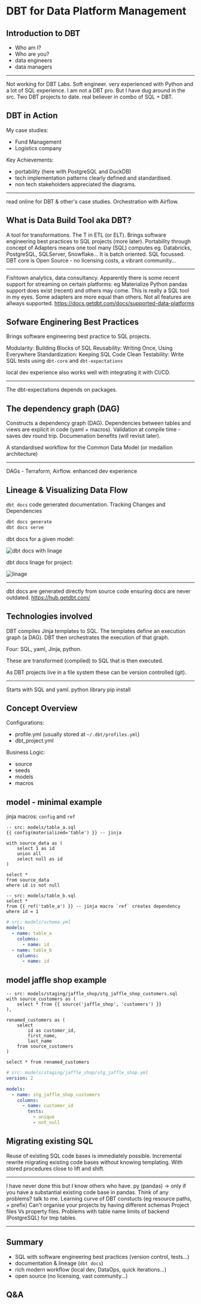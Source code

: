 # DBT for Data Platform Management

## Introduction to DBT

- Who am I?
- Who are you?
 - data engineers
 - data managers

------------

Not working for DBT Labs.
Soft engineer. very experienced with Python and a lot of SQL experience.
I am not a DBT pro. But I have dug around in the src.
Two DBT projects to date.
real believer in combo of SQL + DBT.

## DBT in Action 

My case studies:
- Fund Management
- Logistics company

Key Achievements:
- portability (here with PostgreSQL and DuckDB)
- tech implementation patterns clearly defined and standardised.
- non tech stakeholders appreciated the diagrams.

-------------

read online for DBT & other's case studies.
Orchestration with Airflow.

## What is Data Build Tool aka DBT?

A tool for transformations. The T in ETL (or ELT).
Brings software engineering best practices to SQL projects (more later).
Portability through concept of Adapters means one tool many (SQL) computes eg. Databricks, PostgreSQL, SQLServer, Snowflake...
It is batch oriented.
SQL focussed.
DBT core is Open Source - no licensing costs, a vibrant community...

------------

Fishtown analytics, data consultancy.
Apparently there is some recent support for streaming on certain platforms: eg Materialize
Python pandas support does exist (recent) and others may come.
This is really a SQL tool in my eyes.
Some adapters are more equal than others. Not all features are allways supported.
https://docs.getdbt.com/docs/supported-data-platforms

## Sofware Enginering Best Practices

Brings software engineering best practice to SQL projects.

Modularity: Building Blocks of SQL
Reusability: Writing Once, Using Everywhere
Standardization: Keeping SQL Code Clean
Testability: Write SQL tests using `dbt-core` and `dbt-expectations`

local dev experience also works well with integrating it with CI/CD.

-------------

The dbt-expectations depends on packages.

## The dependency graph (DAG)

Constructs a dependency graph (DAG).
Dependencies between tables and views are explicit in code (yaml + macros). 
Validation at compile time - saves dev round trip.
Documenation benefits (will revisit later).

A standardised workflow for the Common Data Model (or medallion architecture)

-------------
DAGs - Terraform, Airflow.
enhanced dev experience

## Lineage & Visualizing Data Flow

`dbt docs` code generated documentation.
Tracking Changes and Dependencies

```bash
dbt docs generate
dbt docs serve
```

dbt docs for a given model:

![dbt docs with linage](images/fct_orders.png "dbt docs with linage")

dbt docs linage for project:

![linage](images/full_project_lineage.png "linage")


-------------

dbt docs are generated directly from source code ensuring docs are never outdated.
https://hub.getdbt.com/

## Technologies involved

DBT compiles Jinja templates to SQL.
The templates define an execution graph (a DAG).
DBT then orchestrates the execution of that graph.

Four: SQL, yaml, Jinja, python.

These are transformed (compiled) to SQL that is then executed.

As DBT projects live in a file system these can be version controlled (git).

-------------

Starts with SQL and yaml.
python library pip install

## Concept Overview

Configurations:
- profile.yml (usually stored at `~/.dbt/profiles.yml`)
- dbt_project.yml

Business Logic:
- source
- seeds
- models
- macros

## model - minimal example

jinja macros: `config` and `ref`

```
-- src: models/table_a.sql
{{ config(materialized='table') }} -- jinja

with source_data as (
    select 1 as id
    union all
    select null as id
)

select *
from source_data
where id is not null

```

```
-- src: models/table_b.sql
select *
from {{ ref('table_a') }} -- jinja macro `ref` creates dependency
where id = 1
```

```yaml
# src: models/schema.yml
models:
  - name: table_a
    columns:
      - name: id
  - name: table_b
    columns:
      - name: id

```

## model jaffle shop example

```
-- src: models/staging/jaffle_shop/stg_jaffle_shop_customers.sql
with source_customers as (
    select * from {{ source('jaffle_shop', 'customers') }}
),

renamed_customers as (
    select
        id as customer_id,
        first_name,
        last_name
    from source_customers
)

select * from renamed_customers
```

```yaml
# src: models/staging/jaffle_shop/stg_jaffle_shop.yml
version: 2

models:
  - name: stg_jaffle_shop_customers
    columns:
      - name: customer_id
        tests:
          - unique
          - not_null
```


## Migrating existing SQL

Reuse of existing SQL code bases is immediately possible.
Incremental rewrite migrating existing code bases without knowing templating. 
With stored procedures close to lift and shift.

-------------
I have never done this but I know others who have.
py (pandas)  -> only if you have a substantial existing code base in pandas.
Think of any problems? talk to me.
Learning curve of DBT constucts (eg resource paths, + prefix)
Can't organise your projects by having different schemas
Project files Vs property files.
Problems with table name limits of backend (PostgreSQL) for tmp tables.

-------------

## Summary

- SQL with software engineering best practices (version control, tests...)
- documentation & lineage (`dbt docs`)
- rich modern workflow (local dev, DataOps, quick iterations...)
- open source (no licensing, vast community...)

## Q&A
